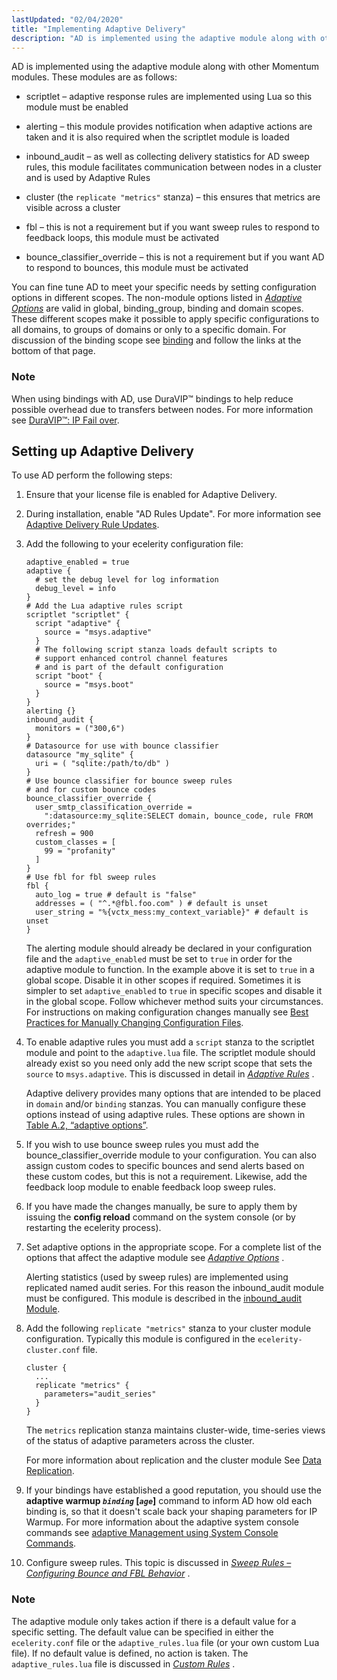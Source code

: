 ```yaml
---
lastUpdated: "02/04/2020"
title: "Implementing Adaptive Delivery"
description: "AD is implemented using the adaptive module along with other Momentum modules These modules are as follows scriptlet adaptive response rules are implemented using Lua so this module must be enabled alerting this module provides notification when adaptive actions are taken and it is also required when the scriptlet module..."
---
```



AD is implemented using the adaptive module along with other Momentum modules. These modules are as follows:

*   scriptlet – adaptive response rules are implemented using Lua so this module must be enabled

*   alerting – this module provides notification when adaptive actions are taken and it is also required when the scriptlet module is loaded

*   inbound_audit – as well as collecting delivery statistics for AD sweep rules, this module facilitates communication between nodes in a cluster and is used by Adaptive Rules

*   cluster (the `replicate "metrics"` stanza) – this ensures that metrics are visible across a cluster

*   fbl – this is not a requirement but if you want sweep rules to respond to feedback loops, this module must be activated

*   bounce_classifier_override – this is not a requirement but if you want AD to respond to bounces, this module must be activated

You can fine tune AD to meet your specific needs by setting configuration options in different scopes. The non-module options listed in [*Adaptive Options*](/momentum/3/3-ad/ad-options) are valid in global, binding_group, binding and domain scopes. These different scopes make it possible to apply specific configurations to all domains, to groups of domains or only to a specific domain. For discussion of the binding scope see [binding](/momentum/3/3-reference/3-reference-conf-ref-binding) and follow the links at the bottom of that page.

### Note

When using bindings with AD, use DuraVIP™ bindings to help reduce possible overhead due to transfers between nodes. For more information see [DuraVIP™: IP Fail over](/momentum/3/3-reference/3-reference-cluster-config-duravip).

## <a name="ad.adaptive.setup"></a> Setting up Adaptive Delivery

To use AD perform the following steps:

1.  Ensure that your license file is enabled for Adaptive Delivery.

2.  During installation, enable "AD Rules Update". For more information see [Adaptive Delivery Rule Updates](/momentum/3/3-reference/install-additional-packages#install.additional.packages.adaptive.updates).

3.  Add the following to your ecelerity configuration file:

    <a name="ad.adaptive.setup.example"></a> 

    
    ```
    adaptive_enabled = true
    adaptive {
      # set the debug level for log information
      debug_level = info
    }
    # Add the Lua adaptive rules script
    scriptlet "scriptlet" {
      script "adaptive" {
        source = "msys.adaptive"
      }
      # The following script stanza loads default scripts to
      # support enhanced control channel features
      # and is part of the default configuration
      script "boot" {
        source = "msys.boot"
      }
    }
    alerting {}
    inbound_audit {
      monitors = ("300,6")
    }
    # Datasource for use with bounce classifier
    datasource "my_sqlite" {
      uri = ( "sqlite:/path/to/db" )
    }
    # Use bounce classifier for bounce sweep rules
    # and for custom bounce codes
    bounce_classifier_override {
      user_smtp_classification_override =
        ":datasource:my_sqlite:SELECT domain, bounce_code, rule FROM overrides;"
      refresh = 900
      custom_classes = [
        99 = "profanity"
      ]
    }
    # Use fbl for fbl sweep rules
    fbl {
      auto_log = true # default is "false"
      addresses = ( "^.*@fbl.foo.com" ) # default is unset
      user_string = "%{vctx_mess:my_context_variable}" # default is unset
    }
    ```

    The alerting module should already be declared in your configuration file and the `adaptive_enabled` must be set to `true` in order for the adaptive module to function. In the example above it is set to `true` in a global scope. Disable it in other scopes if required. Sometimes it is simpler to set `adaptive_enabled` to `true` in specific scopes and disable it in the global scope. Follow whichever method suits your circumstances. For instructions on making configuration changes manually see [Best Practices for Manually Changing Configuration Files](/momentum/3/3-reference/conf-manual-changes).

4.  To enable adaptive rules you must add a `script` stanza to the scriptlet module and point to the `adaptive.lua` file. The scriptlet module should already exist so you need only add the new script scope that sets the `source` to `msys.adaptive`. This is discussed in detail in [*Adaptive Rules*](/momentum/3/3-ad/ad-adaptive-rules) .

    Adaptive delivery provides many options that are intended to be placed in `domain` and/or `binding` stanzas. You can manually configure these options instead of using adaptive rules. These options are shown in [Table A.2, “adaptive options”](/momentum/3/3-ad/ad-options#adaptive-options-table).

5.  If you wish to use bounce sweep rules you must add the bounce_classifier_override module to your configuration. You can also assign custom codes to specific bounces and send alerts based on these custom codes, but this is not a requirement. Likewise, add the feedback loop module to enable feedback loop sweep rules.

6.  If you have made the changes manually, be sure to apply them by issuing the **config reload**        command on the system console (or by restarting the ecelerity process).

7.  Set adaptive options in the appropriate scope. For a complete list of the options that affect the adaptive module see [*Adaptive Options*](/momentum/3/3-ad/ad-options) .

    Alerting statistics (used by sweep rules) are implemented using replicated named audit series. For this reason the inbound_audit module must be configured. This module is described in the [inbound_audit Module](/momentum/3/3-reference/3-reference-modules-inbound-audit).

8.  Add the following `replicate "metrics"` stanza to your cluster module configuration. Typically this module is configured in the `ecelerity-cluster.conf` file.

    ```
    cluster {
      ...
      replicate "metrics" {
        parameters="audit_series"
      }
    }
    ```

    The `metrics` replication stanza maintains cluster-wide, time-series views of the status of adaptive parameters across the cluster.

    For more information about replication and the cluster module See [Data Replication](/momentum/3/3-reference/3-reference-cluster-config-replication).

9.  If your bindings have established a good reputation, you should use the **adaptive warmup *`binding`* [*`age`*]**                              command to inform AD how old each binding is, so that it doesn't scale back your shaping parameters for IP Warmup. For more information about the adaptive system console commands see [adaptive Management using System Console Commands](/momentum/3/3-reference/3-reference-modules-adaptive#modules.adaptive.console).

10.  Configure sweep rules. This topic is discussed in [*Sweep Rules – Configuring Bounce and FBL Behavior*](/momentum/3/3-ad/ad-rules-sweep-rules) .

### Note

The adaptive module only takes action if there is a default value for a specific setting. The default value can be specified in either the `ecelerity.conf` file or the `adaptive_rules.lua` file (or your own custom Lua file). If no default value is defined, no action is taken. The `adaptive_rules.lua` file is discussed in [*Custom Rules*](/momentum/3/3-ad/ad-custom-rules) .